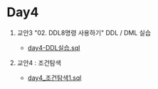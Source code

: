 # Day4

1. 교안3 "02. DDL8명령 사용하기" DDL / DML 실습
   - [day4-DDL실습.sql](day4-DDL실습.sql)

1. 교안4 : 조건탐색
   - [day4_조건탐색1.sql](day4_조건탐색1.sql)
